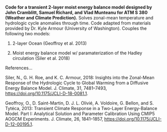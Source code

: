 **Code for a transient 2-layer moist energy balance model designed by John Cramblitt, Samuel Richard, and Vlad Munteanu for ATM S 380 (Weather and Climate Prediction).** Solves zonal-mean temperature and hydrologic cycle anomalies through time. Code adapted from materials provided by Dr. Kyle Armour (University of Washington). Couples the following two models:

1) 2-layer Ocean
(Geoffroy et al. 2013)

2) Moist energy balance model w/ paramaterization of the Hadley circulation
(Siler et al. 2018)


References...

Siler, N., G. H. Roe, and K. C. Armour, 2018: Insights into the Zonal-Mean Response of the Hydrologic Cycle to Global Warming from a Diffusive Energy Balance Model. J. Climate, 31, 7481–7493, https://doi.org/10.1175/JCLI-D-18-0081.1.

Geoffroy, O., D. Saint-Martin, D. J. L. Olivié, A. Voldoire, G. Bellon, and S. Tytéca, 2013: Transient Climate Response in a Two-Layer Energy-Balance Model. Part I: Analytical Solution and Parameter Calibration Using CMIP5 AOGCM Experiments. J. Climate, 26, 1841–1857, https://doi.org/10.1175/JCLI-D-12-00195.1.
